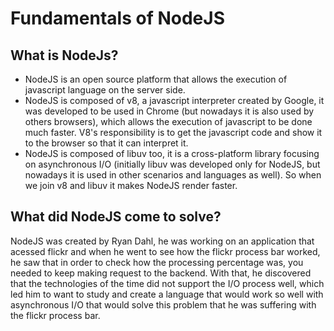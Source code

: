 # Fundamentals of NodeJS

## What is NodeJs?
* NodeJS is an open source platform that allows the execution of javascript language on the server side.
* NodeJS is composed of v8, a javascript interpreter created by Google, it was developed to be used in Chrome (but nowadays it is also used by others browsers), which allows the execution of javascript to be done much faster. V8's responsibility is to get the javascript code and show it to the browser  so that it can interpret it.
* NodeJS is composed of libuv too, it is a cross-platform library focusing on asynchronous I/O (initially libuv was developed only for NodeJS, but nowadays it is used in other scenarios and languages as well). So when we join v8 and libuv it makes NodeJS render faster.

## What did NodeJS come to solve?

NodeJS was created by Ryan Dahl, he was working on an application that acessed flickr and when he went to see how the flickr process bar worked, he saw that in order to check how the processing percentage was, you needed to keep making request to the backend. With that, he discovered that the technologies of the time did not support the I/O process well, which led him to want to study and create a language that would work so well with asynchronous I/O that would solve this problem that he was suffering with the flickr process bar.